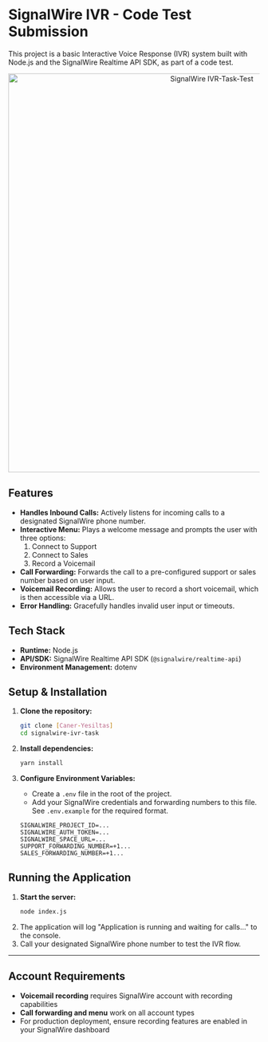 # SignalWire IVR - Code Test Submission

This project is a basic Interactive Voice Response (IVR) system built with Node.js and the SignalWire Realtime API SDK, as part of a code test.


<div align="center">
    <img src="/assets/SignalWire IVR-Task-Test.gif" alt="SignalWire IVR-Task-Test" width="800"/>
</div>

## Features

-   **Handles Inbound Calls:** Actively listens for incoming calls to a designated SignalWire phone number.
-   **Interactive Menu:** Plays a welcome message and prompts the user with three options:
    1.  Connect to Support
    2.  Connect to Sales
    3.  Record a Voicemail
-   **Call Forwarding:** Forwards the call to a pre-configured support or sales number based on user input.
-   **Voicemail Recording:** Allows the user to record a short voicemail, which is then accessible via a URL.
-   **Error Handling:** Gracefully handles invalid user input or timeouts.

## Tech Stack

-   **Runtime:** Node.js
-   **API/SDK:** SignalWire Realtime API SDK (`@signalwire/realtime-api`)
-   **Environment Management:** dotenv

## Setup & Installation

1.  **Clone the repository:**
    ```bash
    git clone [Caner-Yesiltas]
    cd signalwire-ivr-task
    ```

2.  **Install dependencies:**
    ```bash
    yarn install
    ```

3.  **Configure Environment Variables:**
    -   Create a `.env` file in the root of the project.
    -   Add your SignalWire credentials and forwarding numbers to this file. See `.env.example` for the required format.

    ```
    SIGNALWIRE_PROJECT_ID=...
    SIGNALWIRE_AUTH_TOKEN=...
    SIGNALWIRE_SPACE_URL=...
    SUPPORT_FORWARDING_NUMBER=+1...
    SALES_FORWARDING_NUMBER=+1...
    ```

## Running the Application

1.  **Start the server:**
    ```bash
    node index.js
    ```
2.  The application will log "Application is running and waiting for calls..." to the console.
3.  Call your designated SignalWire phone number to test the IVR flow.

---

## Account Requirements
- **Voicemail recording** requires SignalWire account with recording capabilities
- **Call forwarding and menu** work on all account types
- For production deployment, ensure recording features are enabled in your SignalWire dashboard